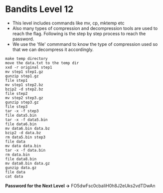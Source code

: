 # Bandits Level 12

<!-- ## about the level -->
- This level includes commands like mv, cp, mktemp etc
- Also many types of compression and decompression tools are used to reach the flag. Following is the step by step process to reach the password.
- We use the 'file' commmand to know the type of compression used so that we can decompress it accordingly.

```
make temp directory
move the data.txt to the temp dir
xxd -r original step1
mv step1 step1.gz
gunzip step1.gz
file step1
mv step1 step2.bz
bzip2 -d step2.bz
file step2
mv step2 step3.gz
gunzip step3.gz
file step3
tar -x -f step3
file data5.bin
tar -x -f data5.bin
file data6.bin
mv data6.bin data.bz
bzip2 -d data.bz
rm data5.bin step3
file data
mv data data.bin
tar -x -f data.bin
rm data.bin
file data8.bin
mv data8.bin data.gz
gunzip data.gz
file data
cat data
```

**Password for the Next Level ->** FO5dwFsc0cbaIiH0h8J2eUks2vdTDwAn
